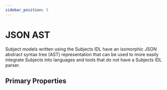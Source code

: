 ```yaml
---
sidebar_position: 5
---
```


# JSON AST

Subject models written using the Subjects IDL have an isomorphic JSON abstract syntax tree (AST) representation that can be used to more easily integrate Subjects into languages and tools that do not have a Subjects IDL parser.

## Primary Properties

